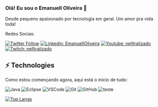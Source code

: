 ### Olá! Eu sou o Emanuell Oliveira 👋

Desde pequeno apaixonado por tecnologia em geral.
Um amor pra vida toda!

Redes Socias:

[![Twitter Follow](https://img.shields.io/twitter/follow/Nelltralizado?style=social)](https://twitter.com/Nelltralizado)
[![Linkedin: EmanuellOliveira](https://img.shields.io/badge/-Linkedin-blue?style=flat-square&logo=Linkedin&logoColor=white&link=https://www.linkedin.com/in/emanuell-oliveirajs/)](https://www.linkedin.com/in/emanuell-oliveirajs/)
[![Youtube: nelltralizado](https://img.shields.io/badge/-Youtube-red?style=flat-square&logo=Youtube&logoColor=white&link=http://youtube.com/nelltralizado)](http://youtube.com/nelltralizado)
[![Twitch: nelltralizado](https://img.shields.io/badge/-Twitch-blueviolet?style=flat-square&logo=Twitch&logoColor=white&link=https://www.twitch.tv/nelltralizado)](https://www.twitch.tv/nelltralizado)

## ⚡ Technologies

Como estou començando agora, aqui está o inicio de tudo:

![Java](https://img.shields.io/badge/-Java-007396?style=flat-square&logo=java)
![Eclipse](https://img.shields.io/badge/-Eclipse-2C2255?style=flat-square&logo=eclipse&logoColor=white)
![VSCode](https://img.shields.io/badge/-VSCode-007ACC?style=flat-square&logo=visual-studio-code&logoColor=white)
![Git](https://img.shields.io/badge/-Git-black?style=flat-square&logo=git)
![GitHub](https://img.shields.io/badge/-GitHub-181717?style=flat-square&logo=github)
![teste](https://user-images.githubusercontent.com/93164015/235368747-30c14ff0-4523-4c10-b344-e4c4f93bf208.png)


[![Top Langs](https://github-readme-stats.vercel.app/api/top-langs/?username=EmanuellOliveira)](https://github.com/EmanuellOliveira/EmanuellOliveira//github-readme-stats)
